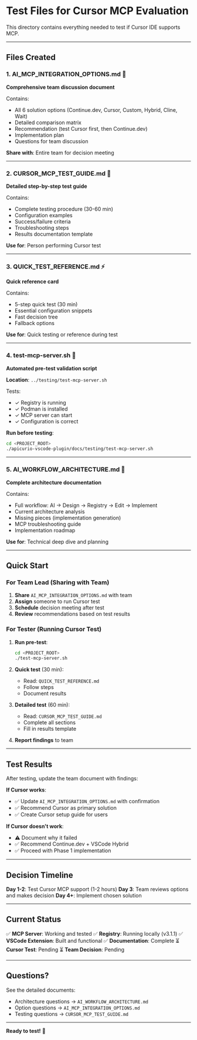 # Test Files for Cursor MCP Evaluation

This directory contains everything needed to test if Cursor IDE supports MCP.

---

## Files Created

### 1. **AI_MCP_INTEGRATION_OPTIONS.md** 📄
**Comprehensive team discussion document**

Contains:
- All 6 solution options (Continue.dev, Cursor, Custom, Hybrid, Cline, Wait)
- Detailed comparison matrix
- Recommendation (test Cursor first, then Continue.dev)
- Implementation plan
- Questions for team discussion

**Share with**: Entire team for decision meeting

---

### 2. **CURSOR_MCP_TEST_GUIDE.md** 🧪
**Detailed step-by-step test guide**

Contains:
- Complete testing procedure (30-60 min)
- Configuration examples
- Success/failure criteria
- Troubleshooting steps
- Results documentation template

**Use for**: Person performing Cursor test

---

### 3. **QUICK_TEST_REFERENCE.md** ⚡
**Quick reference card**

Contains:
- 5-step quick test (30 min)
- Essential configuration snippets
- Fast decision tree
- Fallback options

**Use for**: Quick testing or reference during test

---

### 4. **test-mcp-server.sh** 🔧
**Automated pre-test validation script**

**Location**: `../testing/test-mcp-server.sh`

Tests:
- ✓ Registry is running
- ✓ Podman is installed
- ✓ MCP server can start
- ✓ Configuration is correct

**Run before testing**:
```bash
cd <PROJECT_ROOT>
./apicurio-vscode-plugin/docs/testing/test-mcp-server.sh
```

---

### 5. **AI_WORKFLOW_ARCHITECTURE.md** 📐
**Complete architecture documentation**

Contains:
- Full workflow: AI → Design → Registry → Edit → Implement
- Current architecture analysis
- Missing pieces (implementation generation)
- MCP troubleshooting guide
- Implementation roadmap

**Use for**: Technical deep dive and planning

---

## Quick Start

### For Team Lead (Sharing with Team)

1. **Share** `AI_MCP_INTEGRATION_OPTIONS.md` with team
2. **Assign** someone to run Cursor test
3. **Schedule** decision meeting after test
4. **Review** recommendations based on test results

### For Tester (Running Cursor Test)

1. **Run pre-test**:
   ```bash
   cd <PROJECT_ROOT>
   ./test-mcp-server.sh
   ```

2. **Quick test** (30 min):
   - Read: `QUICK_TEST_REFERENCE.md`
   - Follow steps
   - Document results

3. **Detailed test** (60 min):
   - Read: `CURSOR_MCP_TEST_GUIDE.md`
   - Complete all sections
   - Fill in results template

4. **Report findings** to team

---

## Test Results

After testing, update the team document with findings:

**If Cursor works**:
- ✅ Update `AI_MCP_INTEGRATION_OPTIONS.md` with confirmation
- ✅ Recommend Cursor as primary solution
- ✅ Create Cursor setup guide for users

**If Cursor doesn't work**:
- ⚠️ Document why it failed
- ✅ Recommend Continue.dev + VSCode Hybrid
- ✅ Proceed with Phase 1 implementation

---

## Decision Timeline

**Day 1-2**: Test Cursor MCP support (1-2 hours)
**Day 3**: Team reviews options and makes decision
**Day 4+**: Implement chosen solution

---

## Current Status

✅ **MCP Server**: Working and tested
✅ **Registry**: Running locally (v3.1.1)
✅ **VSCode Extension**: Built and functional
✅ **Documentation**: Complete
⏳ **Cursor Test**: Pending
⏳ **Team Decision**: Pending

---

## Questions?

See the detailed documents:
- Architecture questions → `AI_WORKFLOW_ARCHITECTURE.md`
- Option questions → `AI_MCP_INTEGRATION_OPTIONS.md`
- Testing questions → `CURSOR_MCP_TEST_GUIDE.md`

---

**Ready to test!** 🚀
